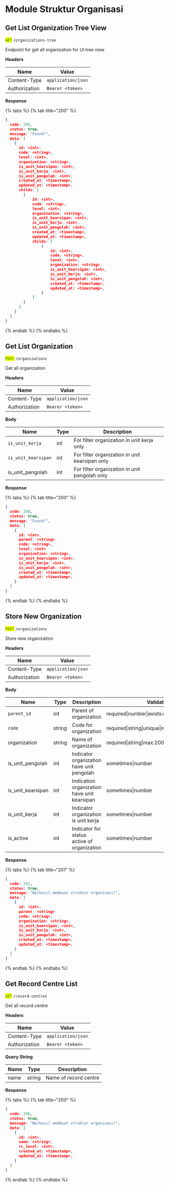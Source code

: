 # Module Struktur Organisasi

## Get List Organization Tree View

<mark style="color:green;">`GET`</mark> `/organizations-tree`

Endpoint for get all organization for UI tree view

**Headers**

| Name          | Value              |
| ------------- | ------------------ |
| Content-Type  | `application/json` |
| Authorization | `Bearer <token>`   |

**Response**

{% tabs %}
{% tab title="200" %}
```json
{
  code: 200,
  status: true,
  message: "Found!",
  data: [
    {
      id: <int>,
      code: <string>,
      level: <int>,
      organization: <string>,
      is_unit_kearsipan: <int>,
      is_unit_kerja: <int>,
      is_unit_pengolah: <int>,
      created_at: <timestamp>,
      updated_at: <timestamp>,
      childs: [
        {
            id: <int>,
            code: <string>,
            level: <int>,
            organization: <string>,
            is_unit_kearsipan: <int>,
            is_unit_kerja: <int>,
            is_unit_pengolah: <int>,
            created_at: <timestamp>,
            updated_at: <timestamp>,
            childs: [
                {
                    id: <int>,
                    code: <string>,
                    level: <int>,
                    organization: <string>,
                    is_unit_kearsipan: <int>,
                    is_unit_kerja: <int>,
                    is_unit_pengolah: <int>,
                    created_at: <timestamp>,
                    updated_at: <timestamp>,
                }
            ]
        }
      ]
    }
  ]
}
```
{% endtab %}
{% endtabs %}

## Get List Organization

<mark style="color:green;">`POST`</mark> `/organizations`

Get all organization

**Headers**

| Name          | Value              |
| ------------- | ------------------ |
| Content-Type  | `application/json` |
| Authorization | `Bearer <token>`   |

**Body**

| Name                | Type | Description                                    |
| ------------------- | ---- | ---------------------------------------------- |
| `is_unit_kerja`     | int  | For filter organization in unit kerja only     |
| `is_unit_kearsipan` | int  | For filter organization in unit kearsipan only |
| is\_unit\_pengolah  | int  | For filter organization in unit pengolah only  |

**Response**

{% tabs %}
{% tab title="200" %}
```json
{
  code: 200,
  status: true,
  message: "Found!",
  data: [
    {
      id: <int>,
      parent: <string>
      code: <string>,
      level: <int>
      organization: <string>,
      is_unit_kearsipan: <int>,
      is_unit_kerja: <int>,
      is_unit_pengolah: <int>,
      created_at: <timestamp>,
      updated_at: <timestamp>,
    }
  ]
}
```
{% endtab %}
{% endtabs %}

## Store New Organization

<mark style="color:green;">`POST`</mark> `/organizations`

Store new organization

**Headers**

| Name          | Value              |
| ------------- | ------------------ |
| Content-Type  | `application/json` |
| Authorization | `Bearer <token>`   |

**Body**

| Name                | Type   | Description                                 | Validation                                      |
| ------------------- | ------ | ------------------------------------------- | ----------------------------------------------- |
| `parent_id`         | int    | Parent of organization                      | required\|number\|exists:organization\_units,id |
| `code`              | string | Code for organization                       | required\|string\|unique\|max:200               |
| organization        | string | Name of organization                        | required\|string\|max:200                       |
| is\_unit\_pengolah  | int    | Indicator organization have unit pengolah   | sometimes\|number                               |
| is\_unit\_kearsipan | int    | Indication organization have unit kearsipan | sometimes\|number                               |
| is\_unit\_kerja     | int    | Indicator organization is unit kerja        | sometimes\|number                               |
| is\_active          | int    | Indicator for status active of organization | sometimes\|number                               |

**Response**

{% tabs %}
{% tab title="201" %}
```json
{
  code: 201,
  status: true,
  message: "Berhasil membuat struktur organisasi!",
  data: [
    {
      id: <int>,
      parent: <string>
      code: <string>,
      organization: <string>,
      is_unit_kearsipan: <int>,
      is_unit_kerja: <int>,
      is_unit_pengolah: <int>,
      created_at: <timestamp>,
      updated_at: <timestamp>,
    }
  ]
}
```
{% endtab %}
{% endtabs %}

## Get Record Centre List

<mark style="color:green;">`GET`</mark> `/record-centres`

Get all record centre

**Headers**

| Name          | Value              |
| ------------- | ------------------ |
| Content-Type  | `application/json` |
| Authorization | `Bearer <token>`   |

**Query String**

| Name | Type   | Description           |
| ---- | ------ | --------------------- |
| name | string | Name of record centre |

**Response**

{% tabs %}
{% tab title="200" %}
```json
{
  code: 200,
  status: true,
  message: "Berhasil membuat struktur organisasi!",
  data: [
    {
      id: <int>,
      name: <string>,
      rc_level: <int>,
      created_at: <timestamp>,
      updated_at: <timestamp>,
    }
  ]
}
```
{% endtab %}
{% endtabs %}

